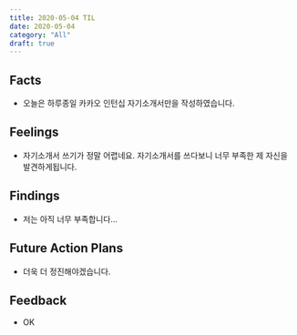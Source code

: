 ```yaml
---
title: 2020-05-04 TIL
date: 2020-05-04
category: "All"
draft: true
---
```


## Facts

- 오늘은 하루종일 카카오 인턴십 자기소개서만을 작성하였습니다.

## Feelings

- 자기소개서 쓰기가 정말 어렵네요. 자기소개서를 쓰다보니 너무 부족한 제 자신을 발견하게됩니다.

## Findings

- 저는 아직 너무 부족합니다...

## Future Action Plans

- 더욱 더 정진해야겠습니다.

## Feedback

- OK
